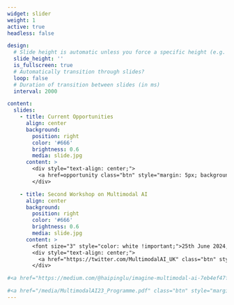 ```yaml
---
widget: slider
weight: 1
active: true
headless: false

design:
  # Slide height is automatic unless you force a specific height (e.g. '400px')
  slide_height: ''
  is_fullscreen: true
  # Automatically transition through slides?
  loop: false
  # Duration of transition between slides (in ms)
  interval: 2000

content:
  slides:
    - title: Current Opportunities
      align: center
      background:
        position: right
        color: '#666'
        brightness: 0.6
        media: slide.jpg
      content: >
        <div style="text-align: center;">
          <a href=opportunity class="btn" style="margin: 5px; background-color: white !important; color: purple !important;"><i class="fas fa-star"></i> Opportunities</a> <br>
        </div>

    - title: Second Workshop on Multimodal AI
      align: center
      background:
        position: right
        color: '#666'
        brightness: 0.6
        media: slide.jpg
      content: >
        <font size="3" style="color: white !important;">25th June 2024, The University of Sheffield, Sheffield</font>
        <div style="text-align: center;">
          <a href="https://twitter.com/MultimodalAI_UK" class="btn" style="margin: 5px; background-color: white !important; color: purple !important;"><i class="fab fa-twitter"></i> Follow Us</a>
        </div>

#<a href="https://medium.com/@haipinglu/imagine-multimodal-ai-7eb4ef47f2ab" class="btn" style="margin: 5px; background-color: white !important; color: purple !important;"><i class="fas fa-pencil-alt"></i> Blog</a>

#<a href="/media/MultimodalAI23_Programme.pdf" class="btn" style="margin: 5px; background-color: white !important; color: purple !important;" download> <i class="fas fa-book"></i> Programme</a> 
---
```

